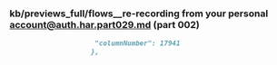 ### kb/previews_full/flows__re-recording from your personal account@auth.har.part029.md (part 002)

```md
                     "columnNumber": 17941
                    },
            
```

```
